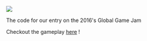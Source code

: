 ![](http://i.imgur.com/P7dtFdj.png)

The code for our entry on the 2016's Global Game Jam

Checkout the gameplay [here](https://www.youtube.com/watch?v=8r4i-sxYr6Q) !
